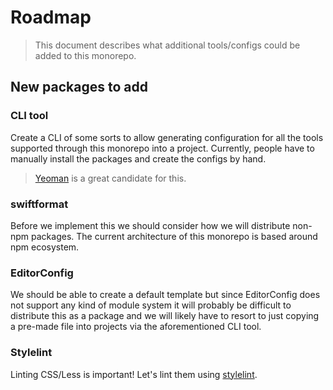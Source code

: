 # Roadmap

> This document describes what additional tools/configs could be added to this monorepo.

## New packages to add

### CLI tool

Create a CLI of some sorts to allow generating configuration for all the tools supported through this monorepo into a project. Currently, people have to manually install the packages and create the configs by hand.

> [Yeoman][yeoman-home] is a great candidate for this.

### swiftformat

Before we implement this we should consider how we will distribute non-npm packages. The current architecture of this monorepo is based around npm ecosystem.

### EditorConfig

We should be able to create a default template but since EditorConfig does not support any kind of module system it will probably be difficult to distribute this as a package and we will likely have to resort to just copying a pre-made file into projects via the aforementioned CLI tool.

### Stylelint

Linting CSS/Less is important! Let's lint them using [stylelint][stylelint-home].

[yeoman-home]: https://yeoman.io
[stylelint-home]: https://stylelint.io
